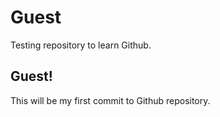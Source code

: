 # Guest
Testing repository to learn Github.

## Guest!
This will be my first commit to Github repository.
